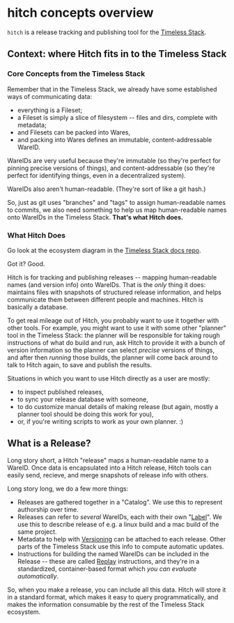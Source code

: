 hitch concepts overview
=======================

`hitch` is a release tracking and publishing tool for the [Timeless Stack](https://github.com/polydawn/timeless).


Context: where Hitch fits in to the Timeless Stack
--------------------------------------------------

### Core Concepts from the Timeless Stack

Remember that in the Timeless Stack, we already have some established ways of communicating data:
- everything is a Fileset;
- a Fileset is simply a slice of filesystem -- files and dirs, complete with metadata;
- and Filesets can be packed into Wares,
- and packing into Wares defines an immutable, content-addressable WareID.

WareIDs are very useful because they're immutable (so they're perfect for pinning precise versions of things),
and content-addressable (so they're perfect for identifying things, even in a decentralized system).

WareIDs also aren't human-readable.  (They're sort of like a git hash.)

So, just as git uses "branches" and "tags" to assign human-readable names to commits,
we also need something to help us map human-readable names onto WareIDs in the Timeless Stack.
**That's what Hitch does.**


### What Hitch Does

Go look at the ecosystem diagram in the [Timeless Stack docs repo](https://github.com/polydawn/timeless).

Got it?  Good.

Hitch is for tracking and publishing releases -- mapping human-readable names (and version info) onto WareIDs.
That is the *only* thing it does: maintains files with snapshots of structured release
information, and helps communicate them between different people and machines.
Hitch is basically a database.

To get real mileage out of Hitch, you probably want to use it together with other tools.
For example, you might want to use it with some other "planner" tool in the Timeless Stack:
the planner will be responsible for taking rough instructions of what do build and run,
ask Hitch to provide it with a bunch of version information so the planner can select *precise* versions of things,
and after then *running* those builds, the planner will come back around to talk to Hitch
again, to save and publish the results.

Situations in which you want to use Hitch directly as a user are mostly:

- to inspect published releases,
- to sync your release database with someone,
- to do customize manual details of making release (but again,
  mostly a planner tool should be doing this work for you),
- or, if you're writing scripts to work as your own planner. :)


What is a Release?
------------------

Long story short, a Hitch "release" maps a human-readable name to a WareID.
Once data is encapsulated into a Hitch release, Hitch tools can easily send,
recieve, and merge snapshots of release info with others.

Long story long, we do a few more things:

- Releases are gathered together in a "Catalog".
   We use this to represent authorship over time.
- Releases can refer to *several* WareIDs, each with their own "[Label](./labels.md)".
   We use this to describe release of e.g. a linux build and a mac build of the same project.
- Metadata to help with [Versioning](./versioning.md) can be attached to each release.
   Other parts of the Timeless Stack use this info to compute automatic updates.
- Instructions for building the named WareIDs can be included in the Release -- these are called [Replay](./replays.md) instructions,
   and they're in a standardized, container-based format which *you can evaluate automatically*.

So, when you make a release, you can include all this data.
Hitch will store it in a standard format, which makes it easy to query programmatically,
and makes the information consumable by the rest of the Timeless Stack ecosystem.
